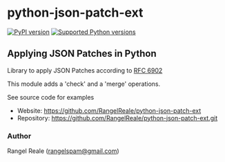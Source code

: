python-json-patch-ext
=====================

[![PyPI version](https://img.shields.io/pypi/v/jsonpatchext.svg)](https://pypi.python.org/pypi/jsonpatchext/)
[![Supported Python versions](https://img.shields.io/pypi/pyversions/jsonpatchext.svg)](https://pypi.python.org/pypi/jsonpatch/)

Applying JSON Patches in Python
-------------------------------

Library to apply JSON Patches according to
[RFC 6902](http://tools.ietf.org/html/rfc6902)

This module adds a 'check' and a 'merge' operations.

See source code for examples

* Website: https://github.com/RangelReale/python-json-patch-ext
* Repository: https://github.com/RangelReale/python-json-patch-ext.git

### Author

Rangel Reale (rangelspam@gmail.com)
